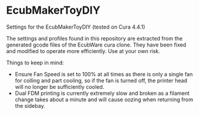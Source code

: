 # EcubMakerToyDIY
Settings for the EcubMakerToyDIY (tested on Cura 4.4.1)

The settings and profiles found in this repository are extracted from the generated gcode files of the EcubWare cura clone. They have been fixed and modified to operate more efficiently. Use at your own risk.

Things to keep in mind:

* Ensure Fan Speed is set to 100% at all times as there is only a single fan for colling and part cooling, so if the fan is turned off, the printer head will no longer be sufficiently cooled.
* Dual FDM printing is currently extremely slow and broken as a filament change takes about a minute and will cause oozing when returning from the sidebay.
